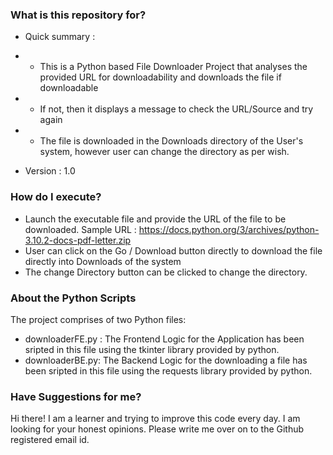 ### What is this repository for? ###

* Quick summary : 
* - This is a Python based File Downloader Project that analyses the provided URL for downloadability and downloads the file if downloadable
* - If not, then it displays a message to check the URL/Source and try again
* - The file is downloaded in the Downloads directory of the User's system, however user can change the directory as per wish.

* Version :  1.0

### How do I execute? ###

- Launch the executable file and provide the URL of the file to be downloaded. 
  Sample URL : https://docs.python.org/3/archives/python-3.10.2-docs-pdf-letter.zip
- User can click on the Go / Download button directly to download the file directly into Downloads of the
  system 
- The change Directory button can be clicked to change the directory.

### About the Python Scripts ###
The project comprises of two Python files: 
- downloaderFE.py : The Frontend Logic for the Application has been sripted in this file using the tkinter library provided by python.
- downloaderBE.py: The Backend Logic for the downloading a file has been sripted in this file using the requests library provided by python.

### Have Suggestions for me? ###
Hi there! I am a learner and trying to improve this code every day. I am looking for your honest opinions. Please write me over on to the 
Github registered email id.

